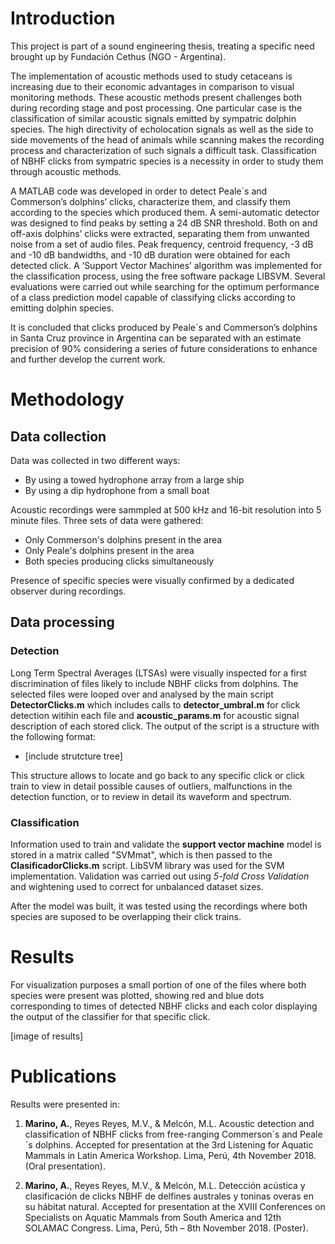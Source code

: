 # Introduction
This project is part of a sound engineering thesis, treating a specific need brought up by Fundación Cethus (NGO - Argentina).

The implementation of acoustic methods used to study cetaceans is increasing due to their economic advantages in comparison to visual monitoring methods. These acoustic methods present challenges both during recording stage and post processing. One particular case is the classification of similar acoustic signals emitted by sympatric dolphin species. The high directivity of echolocation signals as well as the side to side movements of the head of animals while scanning makes the recording process and characterization of such signals a difficult task. Classification of NBHF clicks from sympatric species is a necessity in order to study them through acoustic methods. 

A MATLAB code was developed in order to detect Peale´s and Commerson’s dolphins’ clicks, characterize them, and classify them according to the species which produced them. A semi-automatic detector was designed to find peaks by setting a 24 dB SNR threshold. Both on and off-axis dolphins’ clicks were extracted, separating them from unwanted noise from a set of audio files. Peak frequency, centroid frequency, -3 dB and -10 dB bandwidths, and -10 dB duration were obtained for each detected click. A ‘Support Vector Machines’ algorithm was implemented for the classification process, using the free software package LIBSVM. Several evaluations were carried out while searching for the optimum performance of a class prediction model capable of classifying clicks according to emitting dolphin species. 

It is concluded that clicks produced by Peale´s and Commerson’s dolphins in Santa Cruz province in Argentina can be separated with an estimate precision of 90% considering a series of future considerations to enhance and further develop the current work.

# Methodology
## Data collection
Data was collected in two different ways:
- By using a towed hydrophone array from a large ship
- By using a dip hydrophone from a small boat

Acoustic recordings were sammpled at 500 kHz and 16-bit resolution into 5 minute files.
Three sets of data were gathered:

- Only Commerson's dolphins present in the area
- Only Peale's dolphins present in the area
- Both species producing clicks simultaneously

Presence of specific species were visually confirmed by a dedicated observer during recordings.

## Data processing
### Detection
Long Term Spectral Averages (LTSAs) were visually inspected for a first discrimination of files likely to include NBHF clicks from dolphins. The selected files were looped over and analysed by the main script **DetectorClicks.m** which includes calls to **detector_umbral.m** for click detection witihin each file and **acoustic_params.m** for acoustic signal description of each stored click. The output of the script is a structure with the following format:

- [include strutcture tree]

This structure allows to locate and go back to any specific click or click train to view in detail possible causes of outliers, malfunctions in the detection function, or to review in detail its waveform and spectrum. 

### Classification
Information used to train and validate the **support vector machine** model is stored in a matrix called "SVMmat", which is then passed to the **ClasificadorClicks.m** script. LibSVM library was used for the SVM implementation. Validation was carried out using *5-fold Cross Validation* and wightening used to correct for unbalanced dataset sizes.

After the model was built, it was tested using the recordings where both species are suposed to be overlapping their click trains.

# Results
For visualization purposes a small portion of one of the files where both species were present was plotted, showing red and blue dots corresponding to times of detected NBHF clicks and each color displaying the output of the classifier for that specific click.

[image of results]

# Publications

Results were presented in:

1.	**Marino, A.**, Reyes Reyes, M.V., & Melcón, M.L. Acoustic detection and classification of NBHF clicks from free-ranging Commerson´s and Peale´s dolphins. Accepted for presentation at the 3rd Listening for Aquatic Mammals in Latin America Workshop. Lima, Perú, 4th November 2018. (Oral presentation).

2.	**Marino, A.**, Reyes Reyes, M.V., & Melcón, M.L. Detección acústica y clasificación de clicks NBHF de delfines australes y toninas overas en su hábitat natural. Accepted for presentation at the XVIII Conferences on Specialists on Aquatic Mammals from South America and 12th SOLAMAC Congress. Lima, Perú, 5th – 8th November 2018. (Poster).
